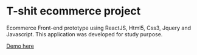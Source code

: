 # T-shit ecommerce project

Ecommerce Front-end prototype using ReactJS, Html5, Css3, Jquery and Javascript.
This application was developed for study purpose.

[Demo here](http://onclickmidia.net/tshirt-awesome) 

